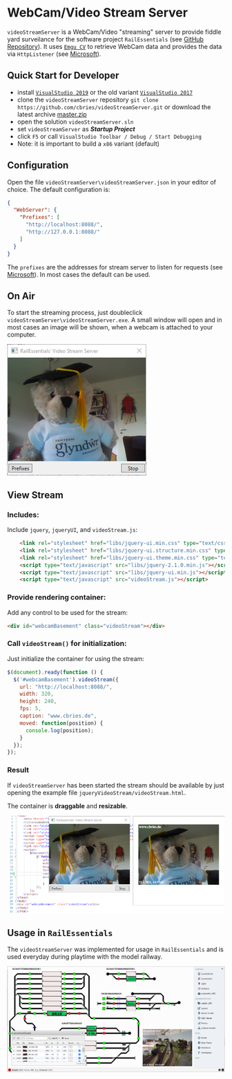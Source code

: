 # WebCam/Video Stream Server

`videoStreamServer` is a WebCam/Video "streaming" server to provide fiddle yard surveilance for the software project `RailEssentials` (see [GitHub Repository](https://github.com/cbries/railessentials)). It uses [`Emgu CV`](https://github.com/emgucv/emgucv) to retrieve WebCam data and provides the data via `HttpListener`  (see [Microsoft](https://docs.microsoft.com/en-us/dotnet/api/system.net.httplistenerprefixcollection.add?view=net-5.0)).

## Quick Start for Developer

- install [`VisualStudio 2019`](https://visualstudio.microsoft.com/vs/) or the old variant [`VisualStudio 2017`](https://visualstudio.microsoft.com/vs/older-downloads/)
- clone the `videoStreamServer` repository `git clone https://github.com/cbries/videoStreamServer.git` or download the latest archive [master.zip](https://github.com/cbries/videoStreamServer/archive/master.zip)
- open the solution `videoStreamServer.sln`
- set `videoStreamServer` as **_Startup Project_**
- click `F5` or call `VisualStudio Toolbar / Debug / Start Debugging`
- Note: it is important to build a `x86` variant (default)

## Configuration

Open the file `videoStreamServer\videoStreamServer.json` in your editor of choice. 
The default configuration is:

```json
{
  "WebServer": {
    "Prefixes": [
      "http://localhost:8088/",
      "http://127.0.0.1:8088/"
    ]
  }
}
```

The `prefixes` are the addresses for stream server to listen for requests (see [Microsoft](https://docs.microsoft.com/en-us/dotnet/api/system.net.httplistenerprefixcollection.add?view=net-5.0)). In most cases the default can be used.

## On Air

To start the streaming process, just doubleclick `videoStreamServer\videoStreamServer.exe`.
A small window will open and in most cases an image will be shown, when a webcam is attached to your computer.

![videoServerStream](assets/exampleDesktop0.png)

## View Stream

### Includes:

Include `jquery`, `jqueryUI`, and `videoStream.js`:

```html
    <link rel="stylesheet" href="libs/jquery-ui.min.css" type="text/css">
    <link rel="stylesheet" href="libs/jquery-ui.structure.min.css" type="text/css">
    <link rel="stylesheet" href="libs/jquery-ui.theme.min.css" type="text/css">
    <script type="text/javascript" src="libs/jquery-2.1.0.min.js"></script>		
    <script type="text/javascript" src="libs/jquery-ui.min.js"></script>
    <script type="text/javascript" src="videoStream.js"></script>
```

### Provide rendering container:

Add any control to be used for the stream:

```html
<div id="webcamBasement" class="videoStream"></div>
```

### Call `videoStream()` for initialization:

Just initialize the container for using the stream:

```javascript
$(document).ready(function () {
  $('#webcamBasement').videoStream({
    url: "http://localhost:8088/",
    width: 320,
    height: 240,
    fps: 5,
    caption: "www.cbries.de",
    moved: function(position) {
      console.log(position);
    }
  });
});
```

### Result

If `videoStreamServer` has been started the stream should be available by just opening the example file `jqueryVideoStream/videoStream.html`.

The container is **draggable** and **resizable**.

![videoServerStream](assets/exampleWebClient0.png)

## Usage in `RailEssentials`

The `videoStreamServer` was implemented for usage in `RailEssentials` and is used everyday during playtime with the model railway.

![videoStreamServer Result](https://raw.githubusercontent.com/cbries/railessentials/master/Screenshots/Impressions/railessentials01.png)